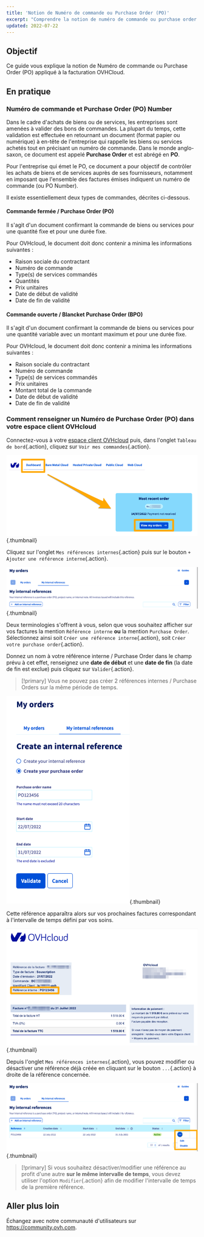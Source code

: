```yaml
---
title: 'Notion de Numéro de commande ou Purchase Order (PO)'
excerpt: "Comprendre la notion de numéro de commande ou purchase order et l’appliquer dans le cadre du réglement des factures OVHcloud"
updated: 2022-07-22
---
```


## Objectif

Ce guide vous explique la notion de Numéro de commande ou Purchase Order (PO) appliqué à la facturation OVHCloud.

## En pratique

### Numéro de commande et Purchase Order (PO) Number

Dans le cadre d'achats de biens ou de services, les entreprises sont amenées à valider des bons de commandes. La plupart du temps, cette validation est effectuée en retournant un document (format papier ou numérique) à en-tête de l'entreprise qui rappelle les biens ou services achetés tout en  précisant un numéro de commande.
Dans le monde anglo-saxon, ce document est appelé **Purchase Order** et est abrégé en **PO**.

Pour l'entreprise qui émet le PO, ce document a pour objectif de contrôler les achats de biens et de services auprès de ses fournisseurs, notamment en imposant que l'ensemble des factures émises indiquent un numéro de commande (ou PO Number).

Il existe essentiellement deux types de commandes, décrites ci-dessous.

#### Commande fermée / Purchase Order (PO)

Il s'agit d'un document confirmant la commande de biens ou services pour une quantité fixe et pour une durée fixe.

Pour OVHcloud, le document doit donc contenir a minima les informations suivantes :

* Raison sociale du contractant
* Numéro de commande
* Type(s) de services commandés
* Quantités
* Prix unitaires
* Date de début de validité
* Date de fin de validité

#### Commande ouverte / Blancket Purchase Order (BPO)

Il s'agit d'un document confirmant la commande de biens ou services pour une quantité variable avec un montant maximum et pour une durée fixe.

Pour OVHcloud, le document doit donc contenir a minima les informations suivantes :

* Raison sociale du contractant
* Numéro de commande
* Type(s) de services commandés
* Prix unitaires
* Montant total de la commande
* Date de début de validité
* Date de fin de validité

### Comment renseigner un Numéro de Purchase Order (PO) dans votre espace client OVHcloud

Connectez-vous à votre [espace client OVHcloud](https://www.ovh.com/auth/?action=gotomanager&from=https://www.ovh.com/fr/&ovhSubsidiary=fr) puis, dans l'onglet `Tableau de bord`{.action}, cliquez sur `Voir mes commandes`{.action}.

![Espace client](images/internalreference00.png){.thumbnail}

Cliquez sur l'onglet `Mes références internes`{.action} puis sur le bouton `+ Ajouter une référence interne`{.action}.

![Espace client](images/internalreference01.png){.thumbnail}

Deux terminologies s'offrent à vous, selon que vous souhaitez afficher sur vos factures la mention `Référence interne` **ou** la mention `Purchase Order`.<br>
Sélectionnez ainsi soit  `Créer une référence interne`{.action}, soit `Créer votre purchase order`{.action}.

Donnez un nom à votre référence interne / Purchase Order dans le champ prévu à cet effet, renseignez une **date de début** et une **date de fin** (la date de fin est exclue) puis cliquez sur  `Valider`{.action}.

> [!primary]
> Vous ne pouvez pas créer 2 références internes / Purchase Orders sur la même période de temps.

![Espace client](images/internalreference02.png){.thumbnail}

Cette référence apparaîtra alors sur vos prochaines factures correspondant à l'intervalle de temps défini par vos soins.

![Espace client](images/internalreference03.png){.thumbnail}

Depuis l'onglet `Mes références internes`{.action}, vous pouvez modifier ou désactiver une référence déjà créée en cliquant sur le bouton `...`{.action} à droite de la référence concernée.

![Espace client](images/internalreference04.png){.thumbnail}

> [!primary]
> Si vous souhaitez désactiver/modifier une référence au profit d'une autre **sur le même intervalle de temps**, vous devez utiliser l'option  `Modifier`{.action} afin de modifier l'intervalle de temps de la première référence.

## Aller plus loin

Échangez avec notre communauté d'utilisateurs sur <https://community.ovh.com>.